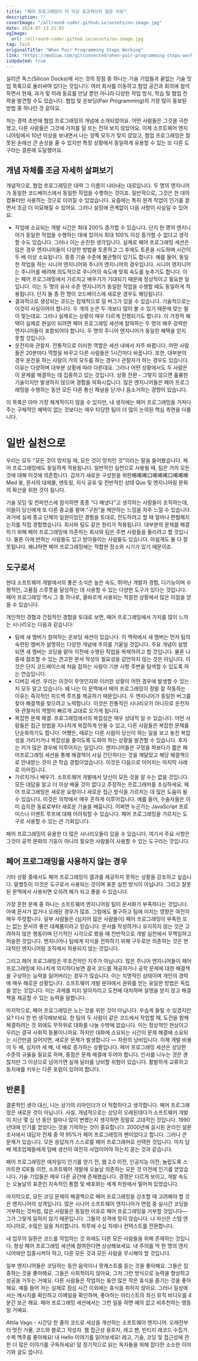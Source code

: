 ```yaml
---
title: "페어 프로그래밍이 더 이상 효과적이지 않은 이유"
description: ""
coverImage: "/allround-coder.github.io/assets/no-image.jpg"
date: 2024-07-13 21:02
ogImage:
  url: /allround-coder.github.io/assets/no-image.jpg
tag: Tech
originalTitle: "When Pair Programming Stops Working"
link: "https://medium.com/gitconnected/when-pair-programming-stops-working-14c798c27fe7"
isUpdated: true
---
```


실리콘 독스(Silicon Docks)에 사는 것의 장점 중 하나는 기술 기업들과 끝없는 기술 밋업 목록으로 둘러싸여 있다는 것입니다. 여러 회사를 이동하고 협업 공간과 회의에 참석하면서 현재, 과거 및 미래 동료를 만날 뿐만 아니라 다양한 작업 방식, 학습 및 협업 전략을 발견할 수도 있습니다. 협업 및 온보딩(Pair Programming)의 가장 많이 홍보된 방법 중 하나인 것 같아요.

저는 경력 초반에 협업 프로그래밍의 개념에 소개되었어요. 어떤 사람들은 그것을 극찬했고, 다른 사람들은 그것에 가치를 덜 또는 전혀 보지 않았어요. 이제 소프트웨어 엔지니어링에서 10년 이상을 보내면서 나는 양쪽 모두가 맞지 않았고, 협업 프로그래밍은 잘못된 손에선 큰 손상을 줄 수 있지만 특정 상황에서 동일하게 유용할 수 있는 또 다른 도구라는 결론에 도달했어요.

## 개념 자체를 조금 자세히 살펴보기

개념적으로, 협업 프로그래밍은 대략 그 이름이 나타내는 대로입니다. 두 명의 엔지니어가 동일한 코드베이스에서 동일한 작업을 수행하는 것이죠. 일반적으로, 그것은 한 대의 컴퓨터만 사용하는 것으로 이어질 수 있었습니다. 요즘에는 특히 원격 작업이 인기를 끌면서 조금 더 미묘해질 수 있어요. 그러나 설정에 관계없이 다음 사항이 사실일 수 있어요:

<!-- seedividend - 사각형 -->

<ins class="adsbygoogle"
     style="display:block"
     data-ad-client="ca-pub-4877378276818686"
     data-ad-slot="1898504329"
     data-ad-format="auto"
     data-full-width-responsive="true"></ins>

<script>
     (adsbygoogle = window.adsbygoogle || []).push({});
</script>

- 작업에 소요되는 개발 시간은 최대 200% 증가할 수 있습니다. 단지 한 명의 엔지니어가 동일한 작업을 수행하는 데에 있어서 최대 100% 이상 증가할 수 없다고 생각할 수도 있습니다. 그러나 이는 순진한 생각입니다. 실제로 페어 프로그래밍 세션은 많은 경우 엔지니어들이 다양한 방법을 토론하고 그 후에도 토론을 시도하며 시간이 두 배 이상 소요됩니다. 종종 기술 수준에 불균형이 있기도 합니다. 예를 들어, 동일한 작업을 하는 시니어 엔지니어와 주니어 엔지니어의 경우입니다. 시니어 엔지니어는 주니어를 배려해 의도적으로 주니어의 속도에 맞춰 속도를 늦추기도 합니다. 이는 페어 프로그래밍에서 가르치고 배우기가 기대되기 때문에 정상적이고 필요한 일입니다. 이는 두 명의 유사 수준 엔지니어가 동일한 작업을 수행할 때도 동일하게 적용됩니다. 단지 둘 중 한 명이 코드베이스에 새로운 경우도 해당됩니다.
- 결과적으로 생성되는 코드는 잠재적으로 덜 버그가 있을 수 있습니다. 기술적으로는 이것이 사실이어야 합니다. 두 개의 눈은 두 개보다 많이 볼 수 있기 때문에 맞는 말이 맞는데요. 그러나 실제로는 상황이 매우 다르게 진행되기도 합니다. 이 가정적 혜택이 실제로 현실이 되려면 페어 프로그래밍 세션에 참여하는 두 명의 매우 강력한 엔지니어들이 포함되어야 합니다. 두 명의 주니어 엔지니어가 동일한 혜택을 얻지 못할 것입니다.
- 운전자와 관찰자. 전통적으로 이러한 역할은 세션 내에서 자주 바뀝니다. 어떤 사람들은 20분마다 역할을 바꾸고 다른 사람들은 1시간마다 바꿉니다. 또한, 대부분의 경우 운전을 하는 사람이 거의 모두를 하는 경우나 관찰자가 하는 경우도 있습니다. 이유는 다양하며 대부분 상황에 따라 다른데요. 그러나 어떤 상황에서도 두 사람은 이 문제를 해결하는 데 집중하고 있는 것입니다. 상황 전환 - 그렇지 않으면 훌륭한 기술이지만 발생하지 않으며 경험을 악화시킵니다. 많은 엔지니어들은 페어 프로그래밍을 수행하는 동안 모든 다른 통신 채널을 닫거나 음소거하는 경향이 있습니다.

이 목록은 아마 가장 체계적이지 않을 수 있지만, 내 생각에는 페어 프로그래밍을 가져다 주는 구체적인 혜택이 없는 것보다는 매우 타당한 팀이 더 많이 논의된 핵심 측면을 다룹니다.

# 일반 실천으로

우리는 모두 "모든 것이 망치일 때, 모든 것이 망치인 것"이라는 말을 들어봤습니다. 페어 프로그래밍에도 동일하게 적용됩니다. 일반적인 실천으로 사용될 때, 팀은 거의 모든 것에 대해 이것에 의존합니다. 갑자기 새로운 구성원을 위한唏唏唏口唏唏唏口唏唏唏 Med 용, 문서의 대체물, 멘토링, 지식 공유 및 전반적인 상태 Quo 및 엔지니어링 문화의 확산을 위한 것이 됩니다.

<!-- seedividend - 사각형 -->

<ins class="adsbygoogle"
     style="display:block"
     data-ad-client="ca-pub-4877378276818686"
     data-ad-slot="1898504329"
     data-ad-format="auto"
     data-full-width-responsive="true"></ins>

<script>
     (adsbygoogle = window.adsbygoogle || []).push({});
</script>

기술 모임 및 컨퍼런스에 참석하면 종종 "다 해냈다"고 생각하는 사람들이 조직하는데, 이들이 당신에게 또 다른 종교를 팔며 "구원"을 제안하는 느낌을 자주 느낄 수 있습니다. 과거에 실제 종교 단체의 일원이었던 경험을 토대로, 전도하려고 할 때 얼마나 편협해지는지를 직접 경험했습니다. 회사와 팀도 같은 원리가 적용됩니다. 대부분의 문제를 해결하기 위해 페어 프로그래밍에 의존하는 회사와 팀은 주변 사람들을 돌리려고 할 것입니다. 물론 이에 반하는 사람들도 있고 받아들이는 사람들도 있습니다. 아쉽게도 둘 다 잘못됩니다. 왜냐하면 페어 프로그래밍에는 적합한 장소와 시기가 있기 때문이죠.

## 도구로서

현대 소프트웨어 개발에서의 좋은 소식은 높은 속도, 뛰어난 개발자 경험, 다기능이며 수평적인, 고품질 스루풋을 달성하는 데 사용할 수 있는 다양한 도구가 있다는 것입니다. 페어 프로그래밍 역시 그 중 하나로, 올바르게 사용되는 적절한 상황에서 많은 이점을 얻을 수 있습니다.

개인적인 경험과 간접적인 경험을 토대로 보면, 페어 프로그래밍에서 가치를 많이 느끼는 시나리오는 다음과 같습니다:

<!-- seedividend - 사각형 -->

<ins class="adsbygoogle"
     style="display:block"
     data-ad-client="ca-pub-4877378276818686"
     data-ad-slot="1898504329"
     data-ad-format="auto"
     data-full-width-responsive="true"></ins>

<script>
     (adsbygoogle = window.adsbygoogle || []).push({});
</script>

- 팀에 새 멤버가 참여하는 온보딩 세션이 있습니다. 이 맥락에서 새 멤버는 먼저 팀의 숙련된 멤버가 설명하는 다양한 개념에 주의를 기울일 것입니다. 주요 개념이 설명되면 새 멤버는 코딩을 맡아 이전에 수행된 작업을 복제하려고 할 것입니다. 물론 나중에 참조할 수 있는 견고한 문서 작성의 필요성을 감안하지 않는 것은 아닙니다. 이것은 단지 코드베이스에 처음 접하는 사람이 기본 사항 주변을 탐색할 수 있도록 하는 연습입니다.
- 디버깅 세션. 우리는 이것이 무엇인지와 이러한 상황이 어떤 경우에 발생할 수 있는지 모두 알고 있습니다. 왜 나는 이 문맥에서 페어 프로그래밍이 정말 잘 작동하는 이유는 즉각적인 피드백 루프를 제공하기 때문입니다. 두 엔지니어가 동일한 버그를 찾아 해결책을 찾으려고 노력합니다. 이것은 전통적인 시나리오가 아니므로 운전자와 관찰자의 역할이 빠르게 교대로 오가게 됩니다.
- 복잡한 문제 해결. 프로그래밍에서의 복잡성은 매우 상대적 일 수 있습니다. 어떤 사람들은 접근 방법을 지나치게 복잡하게 만들 수 있고, 다른 사람들은 복잡한 문제를 단순화하기도 합니다. 어쨌든, 때로는 다른 사람이 당신이 하는 일을 보고 놓친 복잡성을 가리키거나 복잡성을 줄이도록 도와야 하는 상황을 발견할 수 있습니다. 후자는 저가 많은 경우에 이루어지는 일입니다. 엔지니어들은 구멍을 파보다가 짧은 페어프로그래밍 세션을 통해 해결책이 사실 간단하다는 것을 깨달았고 해당 해결책으로 안내받는 것이 큰 학습 경험이었습니다. 이것은 다음으로 이어지는 마지막 사례로 이어집니다.
- 가르치거나 배우기. 소프트웨어 개발에서 당신이 모든 것을 알 수는 없을 것입니다. 모든 대답을 알고 더 이상 배울 것이 없다고 주장하는 프로그래머를 조심하세요. 페어 프로그래밍은 새로운 요령이나 새로운 접근 방식을 가르치는 데 많은 도움이 될 수 있습니다. 이것은 의학에서 매우 흔하게 이루어집니다. 예를 들어, 수술자들은 이미 습득한 동료로부터 새로운 기술을 배웁니다. 어쩌면 누군가는 JavaScript 프로미스나 이벤트 루프에 대해 어려워할 수 있습니다. 페어 프로그래밍을 가르치는 도구로 사용할 수 있는 큰 기회입니다.

페어 프로그래밍이 유용한 더 많은 시나리오들이 있을 수 있습니다. 여기서 주요 사항은 그것이 공학 문화의 기둥이 아니라 필요한 사람들이 사용할 수 있는 도구라는 것입니다.

## 페어 프로그래밍을 사용하지 않는 경우

기타 상황 중에서도 페어 프로그래밍이 결과를 제공하지 못하는 상황을 강조하고 싶습니다. 말했듯이 이것은 도구로서 사용되는 것이며 표준 실천 방식이 아닙니다. 그리고 잘못된 문맥에서 사용되면 오히려 해가 되고 좋을 수 있습니다.

<!-- seedividend - 사각형 -->

<ins class="adsbygoogle"
     style="display:block"
     data-ad-client="ca-pub-4877378276818686"
     data-ad-slot="1898504329"
     data-ad-format="auto"
     data-full-width-responsive="true"></ins>

<script>
     (adsbygoogle = window.adsbygoogle || []).push({});
</script>

가장 흔한 문제 중 하나는 소프트웨어 엔지니어링 팀이 문서화가 부족하다는 것입니다. 아예 문서가 없거나 오래된 경우가 많죠. 그럼에도 불구하고 팀에 미치는 영향은 여전히 매우 뚜렷합니다. 일부 사람들은 (심지어 많은 사람들이) 페어 프로그래밍이 부족한 또는 없는 문서의 좋은 대체품이라고 믿습니다. 문서를 작성하거나 유지하지 않는 것은 고려하지 않은 행동이며 단기적인 시각으로 봤을 때 전반적으로 개발 실천에서 무책임하고 허술한 것입니다. 엔지니어나 팀에게 지식을 전파하기 위해 구두로만 의존하는 것은 현대적인 엔지니어링 조직에서 허용되지 않는 것입니다.

그리고 페어 프로그래밍은 무조건적인 지주가 아닙니다. 많은 주니어 엔지니어들이 페어 프로그래밍에 지나치게 의지하다보면 결국 코드를 제공하거나 공학 문제에 대한 해결책을 구상하는 능력을 잃어버리는 경우가 많습니다. 이는 치명적인 상태이며 개인의 경력에 매우 해로운 상황입니다. 소프트웨어 개발 분야에서 권위를 얻는 유일한 방법은 독립을 얻는 것입니다. 이는 과제를 미리 알아차리고 도전에 대처하며 설명을 받지 않고 해결책을 제공할 수 있는 능력을 말합니다.

마지막으로, 페어 프로그래밍은 노는 것을 위한 것이 아닙니다. 우습게 들릴 수 있겠지만요? 다시 한 번 생각해보세요. 한 팀의 두 사람이 같은 코드에서 작업할 때, 도전을 함께 해결하려는 것 외에도 무작위로 대화를 나눌 수밖에 없습니다. 이는 정상적인 현상이고 우리는 결국 사회적 동물이니까요. 하지만 대화에 소요되는 시간이 문제 해결에 소요되는 시간만큼 길어지면, 새로운 문제가 발생합니다 — 자원의 낭비입니다. 이제 개발 비용이 두 배, 심지어 세 배, 네 배로 증가하는 상황입니다. 페어 프로그래밍 세션은 상당한 수준의 규율을 필요로 하며, 중점은 문제 해결에 두어야 합니다. 인사를 나누는 것은 괜찮지만 그 이상으로 넘어가면 실제 달러를 낭비할 위험이 있습니다. 활발하게 교류하고 동지애를 키우는 다른 포럼이 있어야 합니다.

## 반론

<!-- seedividend - 사각형 -->

<ins class="adsbygoogle"
     style="display:block"
     data-ad-client="ca-pub-4877378276818686"
     data-ad-slot="1898504329"
     data-ad-format="auto"
     data-full-width-responsive="true"></ins>

<script>
     (adsbygoogle = window.adsbygoogle || []).push({});
</script>

결론적인 생각 대신, 나는 상기의 리마인더가 더 적합하다고 생각합니다. 페어 프로그래밍은 새로운 것이 아닙니다. 사실, 개념적으로는 상당히 오래된데다가 소프트웨어 개발이 지난 몇 십 년 동안 얼마나 많이 변했는지 생각하면 정말로 고대적인 것입니다. 1990년대에 인기를 얻었다는 것을 기억하는 것이 중요합니다. 2000년에 실시된 온라인 설문조사에서 대답자 전체 중 약 95%가 페어 프로그래밍의 팬이었다고 합니다. 그러나 큰 문제가 있습니다. 모든 응답자가 스스로를 페어 프로그래머로 선택한 것입니다. 마치 담배 제조업체들에게 담배 생산이 여전히 사업이어야 하는지 묻는 것과 같습니다.

페어 프로그래밍은 애자일이 인기를 얻기 전, 웹 2.0 이전, 인공지능 이전, 놀랍도록 스마트한 IDE들 이전, 소프트웨어 개발에 오늘날 의존하는 모든 것 이전에 인기를 얻었습니다. 기술 기업들은 매우 다른 공간에 존재했습니다. 경쟁은 다르게 보이고, 개발 속도는 오늘날의 표준인 지속적인 통합 및 배포와는 세계 차원에서 떨어져 있었습니다.

마지막으로, 모든 코딩 문제의 해결책으로 페어 프로그래밍을 강조할 때 고려해야 할 것은 엔지니어의 성격입니다. 많은 시니어 소프트웨어 엔지니어가 면접 중 실시간 코딩을 거부하는 것처럼, 많은 사람들은 동일한 이유로 페어 프로그래밍을 거부할 것입니다—그가 그렇게 일하지 않기 때문입니다. 그들의 성격에 맞지 않습니다. 나 자신은 스텝 엔지니어로, 수많은 일을 처리합니다. 하루에 수십 차례나 컨텍스트를 전환합니다.

내 업무의 일환은 코드를 작업하는 것 외에도 다른 모든 사람들을 위해 존재하는 것입니다. 항상 페어 프로그래밍 세션에 참여한다면 상상해보세요. 내 주의를 딱 한 명의 엔지니어에만 집중시켜야 하고, 다른 모든 것과 모든 사람을 무시해야 할 것입니다.

<!-- seedividend - 사각형 -->

<ins class="adsbygoogle"
     style="display:block"
     data-ad-client="ca-pub-4877378276818686"
     data-ad-slot="1898504329"
     data-ad-format="auto"
     data-full-width-responsive="true"></ins>

<script>
     (adsbygoogle = window.adsbygoogle || []).push({});
</script>

일부 엔지니어들은 코딩하는 동안 음악이나 팟캐스트를 듣는 것을 좋아해요. 그들은 집중하는 것을 좋아해요. 그들은 사회적이지 않아요, 그저 그런 방식으로 능력을 향상하고 성공을 거두는 거예요. 다른 사람들은 작업하는 동안 많은 작은 휴식을 즐기는 것을 좋아해요. 예를 들어 저는 실제로 점심 시간 이외에는 휴식을 취하지 않아요. 그러나 일상에서는 메시지를 확인하고 이메일을 확인하며, 좋아하는 아티스트의 최신 뮤직 비디오를 4분간 보곤 해요. 페어 프로그래밍 세션에서는 그런 일을 하면 예의 없고 비추천하는 행동일 거예요.

Attila Vago - 시간당 한 줄의 코드로 세상을 개선하는 소프트웨어 엔지니어. 오래전부터 멋진 거물, 코드와 블로그 작성자. 웹 접근성 옹호자, 레고 팬, 빈티지 레코드 수집가. 수제 맥주를 좋아해요! 내 Hello 이야기를 읽어보세요! 레고, 기술, 코딩 및 접근성에 관한 더 많은 이야기를 구독하세요! 덜 정기적으로 읽는 독자들을 위해 잡다한 소소한 이야기와 글도 씁니다.
